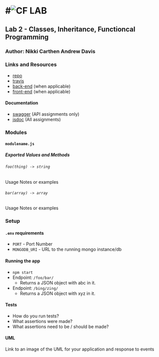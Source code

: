 #![CF](http://i.imgur.com/7v5ASc8.png) LAB
 =================================================
 
 ## Lab 2 - Classes, Inheritance, Functioncal Programming
 
 ### Author: Nikki Carthen Andrew Davis
 
 ### Links and Resources
 * [repo](https://github.com/Nikki1686/lab-2)
 * [travis](http://xyz.com)
 * [back-end](http://xyz.com) (when applicable)
 * [front-end](http://xyz.com) (when applicable)
 
 #### Documentation
 * [swagger](http://xyz.com) (API assignments only)
 * [jsdoc](http://xyz.com) (All assignments)
 
 ### Modules
 #### `modulename.js`
 ##### Exported Values and Methods
 
 ###### `foo(thing) -> string`
 Usage Notes or examples
 
 ###### `bar(array) -> array`
 Usage Notes or examples
 
 ### Setup
 #### `.env` requirements
 * `PORT` - Port Number
 * `MONGODB_URI` - URL to the running mongo instance/db
 
 #### Running the app
 * `npm start`
 * Endpoint: `/foo/bar/`
   * Returns a JSON object with abc in it.
 * Endpoint: `/bing/zing/`
   * Returns a JSON object with xyz in it.
   
 #### Tests
 * How do you run tests?
 * What assertions were made?
 * What assertions need to be / should be made?
 
 #### UML
 Link to an image of the UML for your application and response to events
